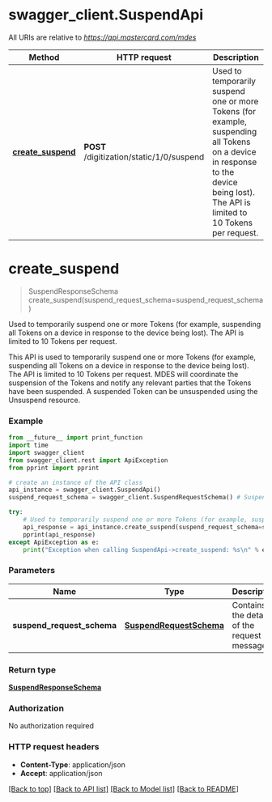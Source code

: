 # swagger_client.SuspendApi

All URIs are relative to *https://api.mastercard.com/mdes*

Method | HTTP request | Description
------------- | ------------- | -------------
[**create_suspend**](SuspendApi.md#create_suspend) | **POST** /digitization/static/1/0/suspend | Used to temporarily suspend one or more Tokens (for example, suspending all Tokens on a device in response to the device being lost).  The API is limited to 10 Tokens per request.


# **create_suspend**
> SuspendResponseSchema create_suspend(suspend_request_schema=suspend_request_schema)

Used to temporarily suspend one or more Tokens (for example, suspending all Tokens on a device in response to the device being lost).  The API is limited to 10 Tokens per request.

This API is used to temporarily suspend one or more Tokens (for example, suspending all Tokens on a device in response to the device being lost).  The API is limited to 10 Tokens per request. MDES will coordinate the suspension of the Tokens and notify any relevant parties that the Tokens have been suspended. A suspended Token can be unsuspended using the Unsuspend resource. 

### Example
```python
from __future__ import print_function
import time
import swagger_client
from swagger_client.rest import ApiException
from pprint import pprint

# create an instance of the API class
api_instance = swagger_client.SuspendApi()
suspend_request_schema = swagger_client.SuspendRequestSchema() # SuspendRequestSchema | Contains the details of the request message.  (optional)

try:
    # Used to temporarily suspend one or more Tokens (for example, suspending all Tokens on a device in response to the device being lost).  The API is limited to 10 Tokens per request.
    api_response = api_instance.create_suspend(suspend_request_schema=suspend_request_schema)
    pprint(api_response)
except ApiException as e:
    print("Exception when calling SuspendApi->create_suspend: %s\n" % e)
```

### Parameters

Name | Type | Description  | Notes
------------- | ------------- | ------------- | -------------
 **suspend_request_schema** | [**SuspendRequestSchema**](SuspendRequestSchema.md)| Contains the details of the request message.  | [optional] 

### Return type

[**SuspendResponseSchema**](SuspendResponseSchema.md)

### Authorization

No authorization required

### HTTP request headers

 - **Content-Type**: application/json
 - **Accept**: application/json

[[Back to top]](#) [[Back to API list]](../README.md#documentation-for-api-endpoints) [[Back to Model list]](../README.md#documentation-for-models) [[Back to README]](../README.md)

